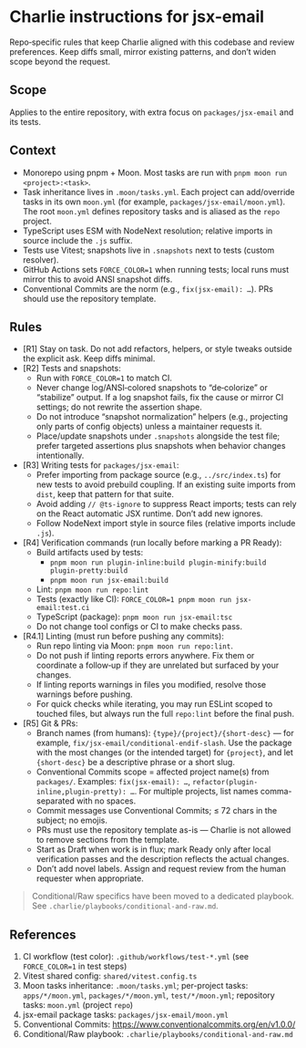 # Charlie instructions for jsx-email

Repo‑specific rules that keep Charlie aligned with this codebase and review preferences. Keep diffs small, mirror existing patterns, and don’t widen scope beyond the request.

## Scope
Applies to the entire repository, with extra focus on `packages/jsx-email` and its tests.

## Context
- Monorepo using pnpm + Moon. Most tasks are run with `pnpm moon run <project>:<task>`.
- Task inheritance lives in `.moon/tasks.yml`. Each project can add/override tasks in its own `moon.yml` (for example, `packages/jsx-email/moon.yml`). The root `moon.yml` defines repository tasks and is aliased as the `repo` project.
- TypeScript uses ESM with NodeNext resolution; relative imports in source include the `.js` suffix.
- Tests use Vitest; snapshots live in `.snapshots` next to tests (custom resolver).
- GitHub Actions sets `FORCE_COLOR=1` when running tests; local runs must mirror this to avoid ANSI snapshot diffs.
- Conventional Commits are the norm (e.g., `fix(jsx-email): …`). PRs should use the repository template.

## Rules
- [R1] Stay on task. Do not add refactors, helpers, or style tweaks outside the explicit ask. Keep diffs minimal.
- [R2] Tests and snapshots:
  - Run with `FORCE_COLOR=1` to match CI.
  - Never change log/ANSI‑colored snapshots to “de‑colorize” or “stabilize” output. If a log snapshot fails, fix the cause or mirror CI settings; do not rewrite the assertion shape.
  - Do not introduce “snapshot normalization” helpers (e.g., projecting only parts of config objects) unless a maintainer requests it.
  - Place/update snapshots under `.snapshots` alongside the test file; prefer targeted assertions plus snapshots when behavior changes intentionally.
- [R3] Writing tests for `packages/jsx-email`:
  - Prefer importing from package source (e.g., `../src/index.ts`) for new tests to avoid prebuild coupling. If an existing suite imports from `dist`, keep that pattern for that suite.
  - Avoid adding `// @ts-ignore` to suppress React imports; tests can rely on the React automatic JSX runtime. Don’t add new ignores.
  - Follow NodeNext import style in source files (relative imports include `.js`).
- [R4] Verification commands (run locally before marking a PR Ready):
  - Build artifacts used by tests:
    - `pnpm moon run plugin-inline:build plugin-minify:build plugin-pretty:build`
    - `pnpm moon run jsx-email:build`
  - Lint: `pnpm moon run repo:lint`
  - Tests (exactly like CI): `FORCE_COLOR=1 pnpm moon run jsx-email:test.ci`
  - TypeScript (package): `pnpm moon run jsx-email:tsc`
  - Do not change tool configs or CI to make checks pass.
- [R4.1] Linting (must run before pushing any commits):
  - Run repo linting via Moon: `pnpm moon run repo:lint`.
  - Do not push if linting reports errors anywhere. Fix them or coordinate a follow‑up if they are unrelated but surfaced by your changes.
  - If linting reports warnings in files you modified, resolve those warnings before pushing.
  - For quick checks while iterating, you may run ESLint scoped to touched files, but always run the full `repo:lint` before the final push.
- [R5] Git & PRs:
  - Branch names (from humans): `{type}/{project}/{short-desc}` — for example, `fix/jsx-email/conditional-endif-slash`. Use the package with the most changes (or the intended target) for `{project}`, and let `{short-desc}` be a descriptive phrase or a short slug.
  - Conventional Commits scope = affected project name(s) from `packages/`. Examples: `fix(jsx-email): …`, `refactor(plugin-inline,plugin-pretty): …`. For multiple projects, list names comma-separated with no spaces.
  - Commit messages use Conventional Commits; ≤ 72 chars in the subject; no emojis.
  - PRs must use the repository template as-is — Charlie is not allowed to remove sections from the template.
  - Start as Draft when work is in flux; mark Ready only after local verification passes and the description reflects the actual changes.
  - Don’t add novel labels. Assign and request review from the human requester when appropriate.

> Conditional/Raw specifics have been moved to a dedicated playbook. See `.charlie/playbooks/conditional-and-raw.md`.

## References
1. CI workflow (test color): `.github/workflows/test-*.yml` (see `FORCE_COLOR=1` in test steps)
2. Vitest shared config: `shared/vitest.config.ts`
3. Moon tasks inheritance: `.moon/tasks.yml`; per-project tasks: `apps/*/moon.yml`, `packages/*/moon.yml`, `test/*/moon.yml`; repository tasks: `moon.yml` (project `repo`)
4. jsx-email package tasks: `packages/jsx-email/moon.yml`
5. Conventional Commits: https://www.conventionalcommits.org/en/v1.0.0/
6. Conditional/Raw playbook: `.charlie/playbooks/conditional-and-raw.md`
